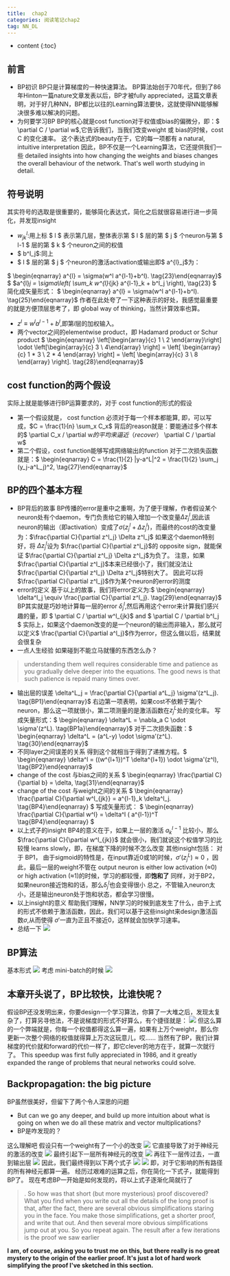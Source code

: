 ```yaml
---
title:  chap2
categories: 阅读笔记chap2
tag: NN_DL
---
```



* content
{:toc}

## 前言
* BP初识
BP只是计算梯度的一种快速算法。
BP算法始创于70年代，但到了86年Hinton一篇nature文章发表以后，BP才被fully appreciated，这篇文章表明，对于好几种NN，BP都比以往的Learning算法要快，这就使得NN能够解决很多难以解决的问题。
* 为何要学习BP
BP的核心就是cost function对于权值或bias的偏微分，即：$ \partial  C / \partial w$,它告诉我们，当我们改变weight 或 bias的时候，cost C 的变化速率。
这个表达式的beauty在于，它的每一项都有 a natural, intuitive interpretation
因此，BP不仅是一个Learning算法，它还提供我们一些 detailed insights into how changing the weights and biases changes the overall behaviour of the network. That's well worth studying in detail.
## 符号说明
其实符号的选取是很重要的，能够简化表达式，简化之后就很容易进行进一步简化，并发现insight
* $w^l_{jk}$:用上标 $ l $ 表示第几层，整体表示第 $ l $ 层的第 $ j $ 个neuron与第 $ l-1 $ 层的第 $ k $ 个neuron之间的权值
*   $ b^l_j$:同上
*   $ l $ 层的第 $ j $ 个neuron的激活activation或输出即$ a^{l}_j$为：

$
\begin{eqnarray}
  a^{l} = \sigma(w^l a^{l-1}+b^l).
  \tag{23}\end{eqnarray}$
$
$a^{l}_j = \sigma\left( \sum_k w^{l}_{jk} a^{l-1}_k + b^l_j \right), \tag{23} $
简化成矢量形式：
$ \begin{eqnarray}
  a^{l} = \sigma(w^l a^{l-1}+b^l).
\tag{25}\end{eqnarray}$
作者在此处夸了一下这种表示的好处，我感觉最重要的就是方便顶层思考了，即 global way of thinking，当然计算效率也算。
*   $z^l \equiv w^l a^{l-1}+b^l$,即第$l$层的加权输入。
* 两个vector之间的elementwise product，即 Hadamard product or Schur product $ \begin{eqnarray}
\left[\begin{array}{c} 1 \\ 2 \end{array}\right]
  \odot \left[\begin{array}{c} 3 \\ 4\end{array} \right]
= \left[ \begin{array}{c} 1 * 3 \\ 2 * 4 \end{array} \right]
= \left[ \begin{array}{c} 3 \\ 8 \end{array} \right].
\tag{28}\end{eqnarray}$
## cost function的两个假设
实际上就是能够进行BP运算要求的，对于 cost function的形式的假设
* 第一个假设就是， cost function 必须对于每一个样本都能算, 即，可以写成，$C = \frac{1}{n} \sum_x C_x$
背后的reason就是：要能通过多个样本的$ \partial C_x  / \partial w$的平均来逼近（recover）$ \partial C / \partial w$
* 第二个假设，cost function能够写成网络输出的function
对于二次损失函数就是：$ \begin{eqnarray}
  C = \frac{1}{2} \|y-a^L\|^2 = \frac{1}{2} \sum_j (y_j-a^L_j)^2,
\tag{27}\end{eqnarray}$
## BP的四个基本方程
* BP背后的故事
BP传播的error是重中之重啊，为了便于理解，作者假设某个neuron处有个daemon，专门负责给它的输入增加一个改变量$\Delta z^l_j$,因此该neuron的输出（即activation）变成了$\sigma(z^l_j+\Delta z^l_j)$，而最终的cost的改变量为：$\frac{\partial C}{\partial z^l_j} \Delta z^l_j$
如果这个daemon特别好，将 $\Delta z^l_j$设为 $\frac{\partial C}{\partial z^l_j}$的 opposite sign，就能保证 $\frac{\partial C}{\partial z^l_j} \Delta z^l_j$为负了。
注意，如果 $\frac{\partial C}{\partial z^l_j}$本来已经很小了，我们就没法让 $\frac{\partial C}{\partial z^l_j} \Delta z^l_j$特别大了。
因此可以将 $\frac{\partial C}{\partial z^l_j}$作为某个neuron的error的测度
* error的定义
基于以上的故事，我们将error定义为:$ \begin{eqnarray}
  \delta^l_j \equiv \frac{\partial C}{\partial z^l_j}.
\tag{29}\end{eqnarray}$
BP其实就是巧妙地计算每一层的error $\delta^l_j$,然后再用这个error来计算我们感兴趣的量，即 $ \partial C / \partial  w^l_{jk}$ and $ \partial C / \partial b^l_j $
实际上，如果这个daemon改变的是一个neuron的输出而非输入，那么就可以定义$ \frac{\partial  C}{\partial a^l_j}$作为error，但这么做以后，结果就会很复杂
* 一点人生经验
如果碰到不能立马就懂的东西怎么办？
> understanding them well requires considerable time and patience as you gradually delve deeper into the equations. The good news is that such patience is repaid many times over.


* 输出层的误差
  \delta^L_j = \frac{\partial C}{\partial a^L_j} \sigma'(z^L_j).
\tag{BP1}\end{eqnarray}$
右边第一项表明，如果cost不依赖于第$j$个neuron，那么这一项就很小，第二项测量的是激活函数在$z^L_j$处的变化率。
写成矢量形式：$ \begin{eqnarray}
  \delta^L = \nabla_a C \odot \sigma'(z^L).
\tag{BP1a}\end{eqnarray}$
对于二次损失函数：$ \begin{eqnarray}
  \delta^L = (a^L-y) \odot \sigma'(z^L).
\tag{30}\end{eqnarray}$
* 不同layer之间误差的关系
得到这个就相当于得到了递推方程。$ \begin{eqnarray}
  \delta^l = ((w^{l+1})^T \delta^{l+1}) \odot \sigma'(z^l),
\tag{BP2}\end{eqnarray}$
*  change of the cost 与bias之间的关系
$ \begin{eqnarray}
  \frac{\partial C}{\partial b} = \delta,
\tag{31}\end{eqnarray}$
*  change of the cost 与weight之间的关系
$ \begin{eqnarray}  
  \frac{\partial C}{\partial w^l_{jk}} = a^{l-1}_k \delta^l_j.
\tag{BP4}\end{eqnarray} $
写成矢量形式：
$ \begin{eqnarray}  
  \frac{\partial C}{\partial w^l} = \delta^l  ( a^{l-1})^T
\tag{BP4}\end{eqnarray} $
* 以上式子的insight
BP4的意义在于，如果上一层的激活  $a^{l-1}_k$ 比较小，那么 $\frac{\partial C}{\partial w^l_{jk}}$ 就会很小，我们就说这个权值学习的比较慢 learns slowly，即，在梯度下降的时候不怎么改变
其他insight包括：
对于 BP1， 由于sigmoid的特性是，在input靠近0或1的时候，$\sigma'(z^L_j) \approx 0$ ，因此，最后一层的weight不管在 output neuron is either low activation (≈0) or high activation (≈1)的时候，学习的都较慢，即**饱和了**
同样，对于BP2，如果neuron接近饱和的话，那么$\delta^l_j$也会变得很小
总之，不管输入neuron太小，还是输出neuron处于饱和状态，都会学习很慢。
* 以上insight的意义
帮助我们理解，NN学习的时候到底发生了什么，由于上式的形式不依赖于激活函数，因此，我们可以基于这些insight来design激活函数$\sigma$,从而使得 $\sigma'$一直为正且不接近0，这样就会加快学习速率。
* 总结一下
![](4chap2.md_files/ca14e091-8694-4ee2-9b54-77755e6d57c9.png)

## BP算法
基本形式
![](4chap2.md_files/c764f333-0afd-46dc-bf2d-57a8a7a3a41f.png)
考虑 mini-batch的时候
![](4chap2.md_files/3f560ea3-41fd-4f96-83f4-3703efab411d.png)

## 本章开头说了，BP比较快，比谁快呢？
假设BP还没发明出来，你要design一个学习算法，你算了一大堆之后，发现太复杂了，打算另寻他法，不是说梯度的形式不好算么，有个捷径就是：
![](4chap2.md_files/9d65dd70-8304-426d-8498-bb0609dd9656.png)
但这么算的一个弊端就是，你每一个权值都得这么算一遍，如果有上万个weight，那么你更新一次整个网络的权值就得算上万次这玩意儿，哎……
当然有了BP，我们计算梯度的代价就和forward的代价一样了，即它clever的地方在于，就算一次就行了。
This speedup was first fully appreciated in 1986, and it greatly expanded the range of problems that neural networks could solve. 

## Backpropagation: the big picture
BP虽然很美好，但留下了两个令人深思的问题
*  But can we go any deeper, and build up more intuition about what is going on when we do all these matrix and vector multiplications?
* BP是咋发现的？

这么理解吧
假设只有一个weight有了一个小的改变
![](4chap2.md_files/15c2417a-7044-4648-a278-ad13e612d28c.png)
它直接导致了对于神经元的激活的改变
![](4chap2.md_files/e9322fc2-a06b-480a-8411-f0ed3cb55699.png)
最终引起下一层所有神经元的改变
![](4chap2.md_files/c6f60b9a-7dc9-4480-9eff-67ef581df87a.png)
再往下一层传过去，一直到输出层
![](4chap2.md_files/f59cc3df-5f74-4b14-b158-70a3ea66f8b9.png)
因此，我们最终得到以下两个式子
![](4chap2.md_files/58133051-7049-4eb6-9475-6ff31af95573.png)
![](4chap2.md_files/214bf019-5a6c-424d-b44a-380884649ccb.png)
即，对于它影响的所有路径的所有神经元都算一遍。
经历过艰难的运算之后，你在简化一下式子，就能得到BP了。
现在考虑BP一开始是如何发现的，将以上式子逐渐化简就行了
>. So how was that short (but more mysterious) proof discovered? What you find when you write out all the details of the long proof is that, after the fact, there are several obvious simplifications staring you in the face. You make those simplifications, get a shorter proof, and write that out. And then several more obvious simplifications jump out at you. So you repeat again. The result after a few iterations is the proof we saw earlier
  
  **I am, of course, asking you to trust me on this, but there really is no great mystery to the origin of the earlier proof. It's just a lot of hard work simplifying the proof I've sketched in this section.**

